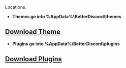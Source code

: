 Locations.

* **Themes go into %AppData%\BetterDiscord\themes**

## [Download Theme](https://github.com/P-o-u-t/Pouts-Theme/releases/download/theme/Theme.zip)

* **Plugins go into %AppData%\BetterDiscord\plugins**

## [Download Plugins](https://github.com/P-o-u-t/Pouts-Theme/releases/download/theme/Plugins.zip)
